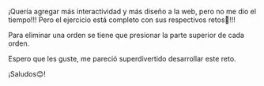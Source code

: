 ¡Quería agregar más interactividad y más diseño a la web, pero no me dio el tiempo!!!
Pero el ejercicio está completo con sus respectivos retos🥳!!!

Para eliminar una orden se tiene que presionar la parte superior de cada orden.

Espero que les guste, me pareció superdivertido desarrollar este reto.

¡Saludos😊!